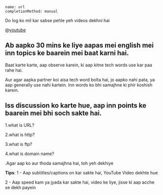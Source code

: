 ```ngMeta
name: url
completionMethod: manual
```

Do log ko mil kar sabse pehle yeh videos dekhni hai

@[youtube](SjuSCbCIXtc)


## Ab aapko 30 mins ke liye aapas mei english mei inn topics ke baarein mei baat karni hai.


Baat karte karte, aap observe karein, ki aap kitne tech words use kar paa rahe hai.


Aur agar aapka partner koi aisa tech word bolta hai, jo aapko nahi pata, ya aap generally use nahi kartein. Inn words ko bhi samajhne ki phir koshish karein.

## Iss discussion ko karte hue, aap inn points ke baarein mei bhi soch sakte hai.



1.what is URL?

2.what is http?

3.what is ftp?

4.what is domain name?



.Agar aap ko aur thoda samajhna hai, toh yeh dekhiye

**Tips**:
1 - Aap subtitles/captions on kar sakte hai, YouTube Video dekhte hue

2 - Aap speed kam ya jyada kar sakte hai, video ke liye, jisse ki aap acche se dekh payein
 
